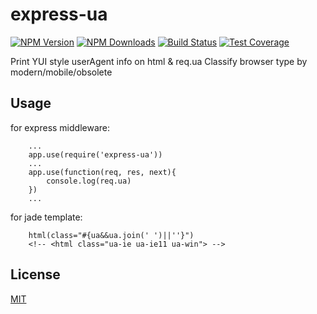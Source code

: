 # express-ua

[![NPM Version][npm-image]][npm-url]
[![NPM Downloads][downloads-image]][downloads-url]
[![Build Status][travis-image]][travis-url]
[![Test Coverage][coveralls-image]][coveralls-url]

Print YUI style userAgent info on html & req.ua
Classify browser type by modern/mobile/obsolete

## Usage

for express middleware:
```
	...
	app.use(require('express-ua'))
	...
	app.use(function(req, res, next){
		console.log(req.ua)
	})
	...

```

for jade template:
```
	html(class="#{ua&&ua.join(' ')||''}")
	<!-- <html class="ua-ie ua-ie11 ua-win"> -->
```


## License

[MIT](LICENSE)

[npm-image]: https://img.shields.io/npm/v/express-ua.svg?style=flat
[npm-url]: https://npmjs.org/package/express-ua
[travis-image]: https://travis-ci.org/cutsin/express-ua.svg
[travis-url]: https://travis-ci.org/cutsin/express-ua
[coveralls-image]: https://img.shields.io/coveralls/cutsin/express-ua.svg?style=flat
[coveralls-url]: https://coveralls.io/r/cutsin/express-ua
[downloads-image]: https://img.shields.io/npm/dm/express-ua.svg?style=flat
[downloads-url]: https://npmjs.org/package/express-ua
